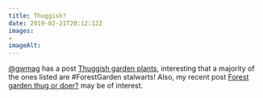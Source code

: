 ```yaml
---
title: Thuggish?
date: 2019-02-21T20:12:12Z
images: 
- 
imageAlt: 
---
```


[@gwmag](https://mobile.twitter.com/gwmag) has a post [Thuggish garden plants](https://www.gardenersworld.com/plants/thuggish-garden-plants/), interesting that a majority of the ones listed are #ForestGarden stalwarts! Also, my recent post [Forest garden thug or doer?](https://www.forestgarden.wales/blog/thug-or-doer/) may be of interest.
